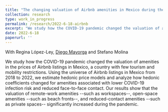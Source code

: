 ```yaml
---
title: "The changing valuation of Airbnb amenities in Mexico during the COVID-19 Pandemic"
collection: research
type: work_in_progress
permalink: /research/2022-6-18-airbnb
excerpt: "We study how the COVID-19 pandemic changed the valuation of amenities in the prices of Airbnb listings in Mexico, a country with few tourism and mobility restrictions. Using the universe of Airbnb listings in Mexico from 2018 to 2022, we estimate hedonic price models and analyze how hedonic coefficients changed for amenities associated with lower COVID-19 infection risk and reduced face-to-face contact. Our results show that the valuation of remote-work amenities --such as workspaces--, open-space amenities --such as beach fronts--, and reduced-contact amenities --such as private spaces-- significantly increased during the pandemic."
date: 2022-6-18
paperurl: ''
---
```

With Regina López-Ley, [Diego Mayorga](https://gufaculty360.georgetown.edu/s/contact/0031Q00002abPhVQAU/diego-mayorga-cordova) and Stefano Molina

We study how the COVID-19 pandemic changed the valuation of amenities in the prices of Airbnb listings in Mexico, a country with few tourism and mobility restrictions. Using the universe of Airbnb listings in Mexico from 2018 to 2022, we estimate hedonic price models and analyze how hedonic coefficients changed for amenities associated with lower COVID-19 infection risk and reduced face-to-face contact. Our results show that the valuation of remote-work amenities --such as workspaces--, open-space amenities --such as beach fronts--, and reduced-contact amenities --such as private spaces-- significantly increased during the pandemic.

